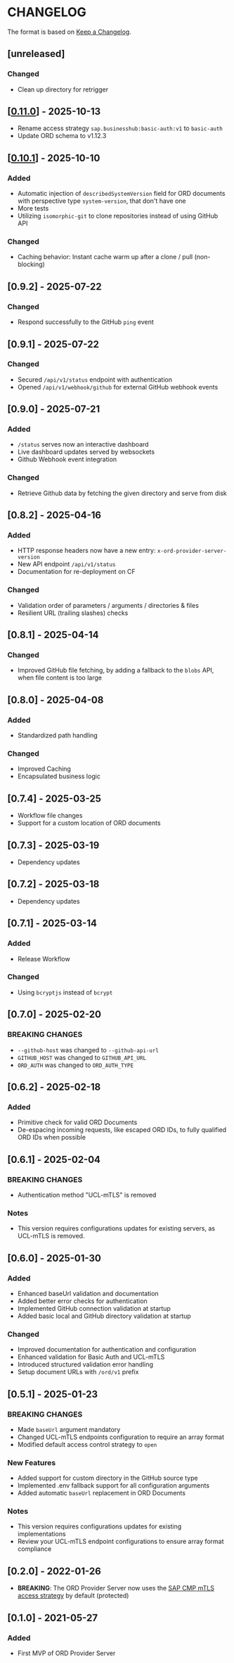 # CHANGELOG

The format is based on [Keep a Changelog](https://keepachangelog.com/en/1.0.0/).

## [unreleased]

### Changed

- Clean up directory for retrigger

## [[0.11.0](https://github.com/open-resource-discovery/provider-server/releases/tag/v0.11.0)] - 2025-10-13

- Rename access strategy `sap.businesshub:basic-auth:v1` to `basic-auth`
- Update ORD schema to v1.12.3

## [[0.10.1](https://github.com/open-resource-discovery/provider-server/releases/tag/v0.10.1)] - 2025-10-10

### Added

- Automatic injection of `describedSystemVersion` field for ORD documents with perspective type `system-version`, that don't have one
- More tests
- Utilizing `isomorphic-git` to clone repositories instead of using GitHub API

### Changed

- Caching behavior: Instant cache warm up after a clone / pull (non-blocking)

## [0.9.2] - 2025-07-22

### Changed

- Respond successfully to the GitHub `ping` event

## [0.9.1] - 2025-07-22

### Changed

- Secured `/api/v1/status` endpoint with authentication
- Opened `/api/v1/webhook/github` for external GitHub webhook events

## [0.9.0] - 2025-07-21

### Added

- `/status` serves now an interactive dashboard
- Live dashboard updates served by websockets
- Github Webhook event integration

### Changed

- Retrieve Github data by fetching the given directory and serve from disk

## [0.8.2] - 2025-04-16

### Added

- HTTP response headers now have a new entry: `x-ord-provider-server-version`
- New API endpoint `/api/v1/status`
- Documentation for re-deployment on CF

### Changed

- Validation order of parameters / arguments / directories & files
- Resilient URL (trailing slashes) checks

## [0.8.1] - 2025-04-14

### Changed

- Improved GitHub file fetching, by adding a fallback to the `blobs` API, when file content is too large

## [0.8.0] - 2025-04-08

### Added

- Standardized path handling

### Changed

- Improved Caching
- Encapsulated business logic

## [0.7.4] - 2025-03-25

- Workflow file changes
- Support for a custom location of ORD documents

## [0.7.3] - 2025-03-19

- Dependency updates

## [0.7.2] - 2025-03-18

- Dependency updates

## [0.7.1] - 2025-03-14

### Added

- Release Workflow

### Changed

- Using `bcryptjs` instead of `bcrypt`

## [0.7.0] - 2025-02-20

### BREAKING CHANGES

- `--github-host` was changed to `--github-api-url`
- `GITHUB_HOST` was changed to `GITHUB_API_URL`
- `ORD_AUTH` was changed to `ORD_AUTH_TYPE`

## [0.6.2] - 2025-02-18

### Added

- Primitive check for valid ORD Documents
- De-espacing incoming requests, like escaped ORD IDs, to fully qualified ORD IDs when possible

## [0.6.1] - 2025-02-04

### BREAKING CHANGES

- Authentication method "UCL-mTLS" is removed

### Notes

- This version requires configurations updates for existing servers, as UCL-mTLS is removed.

## [0.6.0] - 2025-01-30

### Added

- Enhanced baseUrl validation and documentation
- Added better error checks for authentication
- Implemented GitHub connection validation at startup
- Added basic local and GitHub directory validation at startup

### Changed

- Improved documentation for authentication and configuration
- Enhanced validation for Basic Auth and UCL-mTLS
- Introduced structured validation error handling
- Setup document URLs with `/ord/v1` prefix

## [0.5.1] - 2025-01-23

### BREAKING CHANGES

- Made `baseUrl` argument mandatory
- Changed UCL-mTLS endpoints configuration to require an array format
- Modified default access control strategy to `open`

### New Features

- Added support for custom directory in the GitHub source type
- Implemented .env fallback support for all configuration arguments
- Added automatic `baseUrl` replacement in ORD Documents

### Notes

- This version requires configurations updates for existing implementations
- Review your UCL-mTLS endpoint configurations to ensure array format compliance

## [0.2.0] - 2022-01-26

- **BREAKING**: The ORD Provider Server now uses the [SAP CMP mTLS access strategy](https://pages.github.tools.sap/CentralEngineering/open-resource-discovery-specification/#/access-strategies/sap-cmp-mtls-v1) by default (protected)

## [0.1.0] - 2021-05-27

### Added

- First MVP of ORD Provider Server
